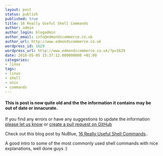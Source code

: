 ```yaml
---
layout: post
status: publish
published: true
title: 16 Really Useful Shell Commands
author: admin
author_login: blogadmin
author_email: info@edmondscommerce.co.uk
author_url: http://www.edmondscommerce.co.uk
wordpress_id: 1629
wordpress_url: http://www.edmondscommerce.co.uk/?p=1629
date: 2010-05-05 15:37:12.000000000 +01:00
categories:
- linux
tags:
- linux
- shell
- unix
- commands
---
```

<div class="oldpost"><h4>This is post is now quite old and the the information it contains may be out of date or innacurate.</h4>
<p>
If you find any errors or have any suggestions to update the information <a href="http://edmondscommerce.github.io/contact-us/index.html">please let us know</a>
or <a href="https://github.com/edmondscommerce/edmondscommerce.github.io">create a pull request on GitHub</a>
</p>
</div>
Check out this blog post by NuBlue, <a href="http://blog.nublue.co.uk/16-really-useful-shell-commands-for-web-developers/">16 Really Useful Shell Commands</a>..

A good intro to some of the most commonly used shell commands with nice explanations, well done guys :)
